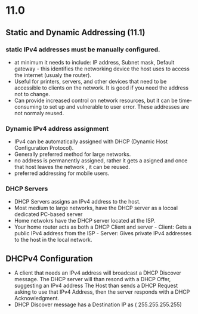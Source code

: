 # 11.0
## Static and Dynamic Addressing (11.1)
### static IPv4 addresses must be manually configured.
  - at minimum it needs to include: IP address, Subnet mask, Default gateway - this identifies the networking device the host uses to access the internet (usualy the router).
  - Useful for printers, servers, and other devices that need to be accessible to clients on the network.  It is good if you need the address not to change.
  - Can provide increased control on network resources, but it can be time-consuming to set up and vulnerable to user error. These addresses are not normaly reused.

### Dynamic IPv4 address assignment
  - IPv4 can be automatically assigned with DHCP (Dynamic Host Configuration Protocol).
  - Generally preferred method for large networks.
  - no address is permanently assigned, rather it gets a asigned and once that host leaves the network , it can be reused.
  - preferred addressing for mobile users.

### DHCP Servers
  -  DHCP Servers assigns an IPv4 address to the host.
  -  Most medium to large networks, have the DHCP server as a locoal dedicated PC-based server
  -  Home netwokrs have the DHCP server located at the ISP.
  -  Your home router acts as both a DHCP Client and server
    - Client: Gets a public IPv4 address from the ISP
    - Server: Gives private IPv4 addresses to the host in the local network.
## DHCPv4 Configuration  
- A client that needs an IPv4 address will broadcast a DHCP Discover message. The DHCP server will than resond with a DHCP Offer, suggesting an IPv4 address
The Host than sends a DHCP Request asking to use that IPv4 Address, then the server responds with a DHCP Acknowledgment.
- DHCP Discover message has a  Destination IP as ( 255.255.255.255)
